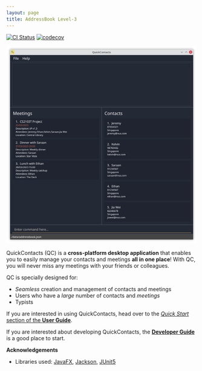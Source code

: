 ```yaml
---
layout: page
title: AddressBook Level-3
---
```


[![CI Status](https://github.com/se-edu/addressbook-level3/workflows/Java%20CI/badge.svg)](https://github.com/se-edu/addressbook-level3/actions)
[![codecov](https://codecov.io/gh/se-edu/addressbook-level3/branch/master/graph/badge.svg)](https://codecov.io/gh/se-edu/addressbook-level3)

![Ui](images/Ui.png)

QuickContacts (QC) is a **cross-platform desktop application** that enables you to easily manage your contacts and meetings **all in one place**! With QC, you will never miss any meetings with your friends or colleagues.

QC is specially designed for:

* _Seamless_ creation and management of contacts and meetings
* Users who have a _large_ number of contacts and _meetings_
* Typists

If you are interested in using QuickContacts, head over to the [_Quick Start_ section of the **User Guide**](UserGuide.html#quick-start).

If you are interested about developing QuickContacts, the [**Developer Guide**](DeveloperGuide.html) is a good place to start.


**Acknowledgements**

* Libraries used: [JavaFX](https://openjfx.io/), [Jackson](https://github.com/FasterXML/jackson), [JUnit5](https://github.com/junit-team/junit5)
